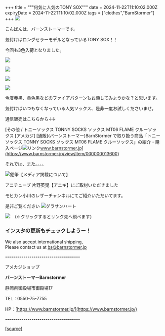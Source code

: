 +++
title = """何気に人気のTONY SOX"""
date = 2024-11-22T11:10:02.000Z
expiryDate = 2024-11-22T11:10:02.000Z
tags = ["clothes","BarnStormer"]
+++
[![](https://stat.ameba.jp/user_images/20231023/16/barnstormer-go/b2/03/p/o0420015015354743273.png)](https://ameblo.jp/barnstormer-go/entry-12825670498.html)

こんばんは、バーンストーマーです。

気付けばロングセラーモデルとなっているTONY SOX！！

今回も3色入荷となりました。

[![](https://stat.ameba.jp/user_images/20241122/19/barnstormer-go/db/cc/j/o0467070115513029750.jpg)](https://stat.ameba.jp/user_images/20241122/19/barnstormer-go/db/cc/j/o0467070115513029750.jpg)

[![](https://stat.ameba.jp/user_images/20241122/19/barnstormer-go/f0/a3/j/o0467070115513029756.jpg)](https://stat.ameba.jp/user_images/20241122/19/barnstormer-go/f0/a3/j/o0467070115513029756.jpg)

[![](https://stat.ameba.jp/user_images/20241122/19/barnstormer-go/07/55/j/o0467070115513029754.jpg)](https://stat.ameba.jp/user_images/20241122/19/barnstormer-go/07/55/j/o0467070115513029754.jpg)

[![](https://stat.ameba.jp/user_images/20241122/19/barnstormer-go/46/ad/j/o0467070115513029752.jpg)](https://stat.ameba.jp/user_images/20241122/19/barnstormer-go/46/ad/j/o0467070115513029752.jpg)

今度赤黒、黄色黒などのファイアパターンもお願してみようかな？と思います。

気付けばいつもなくなっている人気ソックス、是非一度お試しくださいませ。

通信販売はこちらから↓↓

[その他 / トニーソックス TONNY SOCKS ソックス MT06 FLAME クルーソックス \[アメカジ\] \[通販\](バーンストーマー)BarnStormer で取り扱う商品「トニーソックス TONNY SOCKS ソックス MT06 FLAME クルーソックス」の紹介・購入ページ![リンク](https://c.stat100.ameba.jp/ameblo/symbols/v3.20.0/svg/gray/editor_link.svg)www.barnstormer.jp](https://www.barnstormer.jp/view/item/000000013600)

それでは、また。。。。

![鉛筆](https://stat100.ameba.jp/blog/ucs/img/char/char3/519.png)【メディア掲載について】

アニチューブ 片野英児【アニキ】にご取材いただきました

モヒカン小川のレザーチャンネルにてご紹介いただいてます。

是非ご覧ください ![グラサンハート](https://stat100.ameba.jp/blog/ucs/img/char/char3/148.png)

[![](https://stat.ameba.jp/user_images/20230412/16/barnstormer-go/6a/23/p/o0108010815269242493.png)](https://www.instagram.com/barnstormer_daily/)　（←クリックするとリンク先へ飛べます）

### インスタの更新もチェックしようー！

We also accept international shipping,  
Please contact us at bs@barnstormer.jp

**\-------------------------------------**

アメカジショップ

**バーンストーマーBarnstormer**

静岡県御殿場市御殿場17

TEL：0550-75-7755

HP：[https://www.barnstormer.jp/](https://www.barnstormer.jp/)

**\-------------------------------------**

[[source]](https://ameblo.jp/barnstormer-go/entry-12875983178.html)
